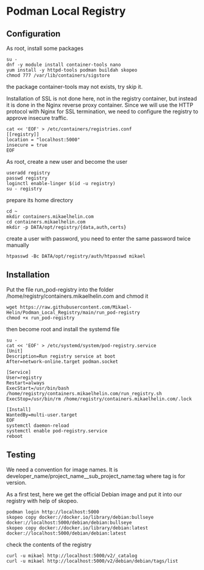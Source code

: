 # Podman Local Registry

## Configuration

As root, install some packages

    su -
    dnf -y module install container-tools nano
    yum install -y httpd-tools podman buildah skopeo
    chmod 777 /var/lib/containers/sigstore

the package container-tools may not exists, try skip it.

Installation of SSL is not done here, not in the registry container, but instead it is done in the Nginx reverse proxy container. Since we will use the HTTP protocol with Nginx for SSL termination, we need to configure the registry to approve insecure traffic.

    cat << 'EOF' > /etc/containers/registries.conf
    [[registry]]
    location = "localhost:5000"
    insecure = true
    EOF

As root, create a new user and become the user

    useradd registry
    passwd registry
    loginctl enable-linger $(id -u registry)
    su - registry

prepare its home directory

    cd ~
    mkdir containers.mikaelhelin.com
    cd containers.mikaelhelin.com
    mkdir -p DATA/opt/registry/{data,auth,certs}

create a user with password, you need to enter the same password twice manually

    htpasswd -Bc DATA/opt/registry/auth/htpasswd mikael

## Installation

Put the file run_pod-registry into the folder /home/registry/containers.mikaelhelin.com and chmod it

    wget https://raw.githubusercontent.com/Mikael-Helin/Podman_Local_Registry/main/run_pod-registry
    chmod +x run_pod-registry

then become root and install the systemd file

    su -
    cat << 'EOF' > /etc/systemd/system/pod-registry.service
    [Unit]
    Description=Run registry service at boot
    After=network-online.target podman.socket

    [Service]
    User=registry
    Restart=always
    ExecStart=/usr/bin/bash /home/registry/containers.mikaelhelin.com/run_registry.sh
    ExecStop=/usr/bin/rm /home/registry/containers.mikaelhelin.com/.lock

    [Install]
    WantedBy=multi-user.target
    EOF
    systemctl daemon-reload
    systemctl enable pod-registry.service
    reboot

## Testing

We need a convention for image names. It is developer_name/project_name__sub_project_name:tag where tag is for version.

As a first test, here we get the official Debian image and put it into our registry with help of skopeo.

    podman login http://localhost:5000
    skopeo copy docker://docker.io/library/debian:bullseye docker://localhost:5000/debian/debian:bullseye
    skopeo copy docker://docker.io/library/debian:latest docker://localhost:5000/debian/debian:latest

check the contents of the registry

    curl -u mikael http://localhost:5000/v2/_catalog
    curl -u mikael http://localhost:5000/v2/debian/debian/tags/list

